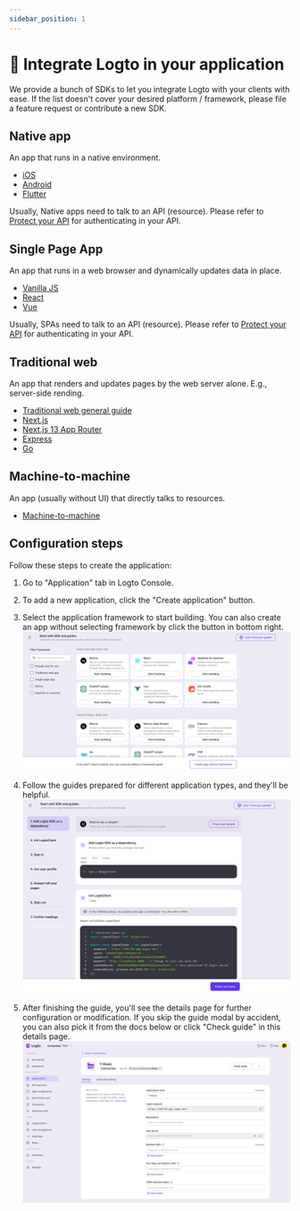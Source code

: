 ```yaml
---
sidebar_position: 1
---
```


# 🔗 Integrate Logto in your application

We provide a bunch of SDKs to let you integrate Logto with your clients with ease. If the list doesn't cover your desired platform / framework, please file a feature request or contribute a new SDK.

## Native app

An app that runs in a native environment.

- [iOS](./ios/README.mdx)
- [Android](./android/README.mdx)
- [Flutter](./flutter/README.mdx)

Usually, Native apps need to talk to an API (resource). Please refer to [Protect your API](../protect-your-api/README.mdx) for authenticating in your API.

## Single Page App

An app that runs in a web browser and dynamically updates data in place.

- [Vanilla JS](./vanilla-js/README.mdx)
- [React](./react/README.mdx)
- [Vue](./vue.mdx)

Usually, SPAs need to talk to an API (resource). Please refer to [Protect your API](../protect-your-api/README.mdx) for authenticating in your API.

## Traditional web

An app that renders and updates pages by the web server alone. E.g., server-side rending.

- [Traditional web general guide](./traditional.mdx)
- [Next.js](./next-js.mdx)
- [Next.js 13 App Router](./next-js-13/README.mdx)
- [Express](./express/README.mdx)
- [Go](./go/README.mdx)

## Machine-to-machine

An app (usually without UI) that directly talks to resources.

- [Machine-to-machine](./machine-to-machine.mdx)

## Configuration steps

Follow these steps to create the application:

1. Go to "Application" tab in Logto Console.

2. To add a new application, click the "Create application" button.

3. Select the application framework to start building. You can also create an app without selecting framework by click the button in bottom right.
   ![Create Application modal](./assets/create-app-select-framework.png)

4. Follow the guides prepared for different application types, and they'll be helpful.
   ![Create Application modal](./assets/create-app-sdk-guide.png)

5. After finishing the guide, you'll see the details page for further configuration or modification. If you skip the guide modal by accident, you can also pick it from the docs below or click "Check guide" in this details page.
   ![Create Application modal](./assets/create-app-detail-page.png)
